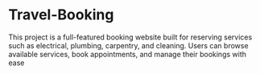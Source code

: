 # Travel-Booking
This project is a full-featured booking website built for reserving services such as electrical, plumbing, carpentry, and cleaning. Users can browse available services, book appointments, and manage their bookings with ease

